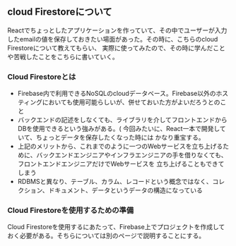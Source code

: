 ## cloud Firestoreについて

Reactでちょっとしたアプリケーションを作っていて、その中でユーザーが入力したemailの値を保存しておきたい場面があった。その時に、こちらのcloud Firestoreについて教えてもらい、
実際に使ってみたので、その時に学んだことや苦戦したことをこちらに書いていく。

### Cloud Firestoreとは
- Firebase内で利用できるNoSQLのcloudデータベース。Firebase以外のホスティングにおいても使用可能らしいが、併せておいた方がよいだろうとのこと
- バックエンドの記述をしなくても、ライブラリを介してフロントエンドからDBを使用できるという強みがある。( 今回みたいに、React一本で開発していて、ちょっとデータを保存したくなった時には
かなり重宝する。
- 上記のメリットから、これまでのように一つのWebサービスを立ち上げるために、バックエンドエンジニアやインフラエンジニアの手を借りなくても、フロントエンドエンジニアだけでWebサービスを
立ち上げることもできてしまう
- RDBMSと異なり、テーブル、カラム、レコードという概念ではなく、コレクション、ドキュメント、データというデータの構造になっている

### Cloud Firestoreを使用するための準備

Cloud Firestoreを使用するにあたって、Firebase上でプロジェクトを作成しておく必要がある。そちらについては別のページで説明することにする。


